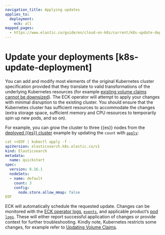 ```yaml
---
navigation_title: Applying updates
applies_to:
  deployment:
    eck: all
mapped_pages:
  - https://www.elastic.co/guide/en/cloud-on-k8s/current/k8s-update-deployment.html
---
```


# Update your deployments [k8s-update-deployment]

You can add and modify most elements of the original Kubernetes cluster specification provided that they translate to valid transformations of the underlying Kubernetes resources (for example [existing volume claims cannot be downsized](volume-claim-templates.md)). The ECK operator will attempt to apply your changes with minimal disruption to the existing cluster. You should ensure that the Kubernetes cluster has sufficient resources to accommodate the changes (extra storage space, sufficient memory and CPU resources to temporarily spin up new pods, and so on).

For example, you can grow the cluster to three {{es}} nodes from the [deployed {{es}} cluster](elasticsearch-deployment-quickstart.md) example by updating the `count` with [`apply`](https://kubernetes.io/docs/reference/kubectl/generated/kubectl_apply/):

```yaml
cat <<EOF | kubectl apply -f -
apiVersion: elasticsearch.k8s.elastic.co/v1
kind: Elasticsearch
metadata:
  name: quickstart
spec:
  version: 8.16.1
  nodeSets:
  - name: default
    count: 3
    config:
      node.store.allow_mmap: false
EOF
```

ECK will automatically schedule the requested update. Changes can be monitored with the [ECK operator logs](install-using-yaml-manifest-quickstart.md), [`events`](https://kubernetes.io/docs/reference/kubernetes-api/cluster-resources/event-v1/), and applicable product’s [pod `logs`](https://kubernetes.io/docs/reference/kubectl/generated/kubectl_logs/). These will either report successful application of changes or provide context for further troubleshooting. Kindly note, Kubernetes restricts some changes, for example refer to [Updating Volume Claims](volume-claim-templates.md#k8s-volume-claim-templates-update).